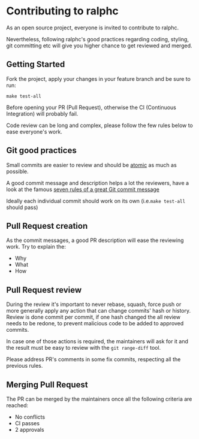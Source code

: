 # Contributing to ralphc

As an open source project, everyone is invited to contribute to ralphc.

Nevertheless, following ralphc's good practices regarding coding, styling, git committing etc
will give you higher chance to get reviewed and merged.

## Getting Started

Fork the project, apply your changes in your feature branch and be sure to run:

```
make test-all
```

Before opening your PR (Pull Request), otherwise the CI (Continuous Integration) will probably fail.

Code review can be long and complex, please follow the few rules below to ease everyone's work.

## Git good practices

Small commits are easier to review and should be [atomic](https://en.wikipedia.org/wiki/Atomic_commit#Atomic_commit_convention) as much
as possible.

A good commit message and description helps a lot the reviewers, have a look at
the famous [seven rules of a great Git commit message](https://chris.beams.io/posts/git-commit/#seven-rules)

Ideally each individual commit should work on its own (i.e.`make test-all` should pass)

## Pull Request creation

As the commit messages, a good PR description will ease the reviewing work.
Try to explain the:

 - Why
 - What
 - How

## Pull Request review

During the review it's important to never rebase, squash, force push or more generally apply any action that can change commits' hash or history.
Review is done commit per commit, if one hash changed the all review needs to be redone, to prevent malicious code to be added to approved commits.

In case one of those actions is required, the maintainers will ask for it and the result must be easy to review with the `git range-diff` tool.

Please address PR's comments in some fix commits, respecting all the previous rules.

## Merging Pull Request

The PR can be merged by the maintainers once all the following criteria are reached:

 - No conflicts
 - CI passes
 - 2 approvals

